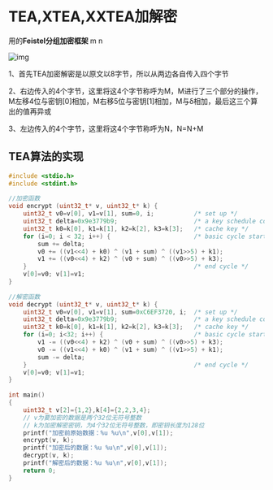 # TEA,XTEA,XXTEA加解密

用的**Feistel分组加密框架**             m                                                       n

![img](D:\桌面\CTF\CTFNotes\SDshadow\pictures\1586953-20220307130936480-855092292.png)

1、首先TEA加密解密是以原文以8字节，所以从两边各自传入四个字节

2、右边传入的4个字节，这里将这4个字节称呼为M，M进行了三个部分的操作，M左移4位与密钥[0]相加，M右移5位与密钥[1]相加，M与δ相加，最后这三个算出的值再异或

3、左边传入的4个字节，这里将这4个字节称呼为N，N=N+M

## TEA算法的实现

```cpp
#include <stdio.h>
#include <stdint.h>
 
//加密函数
void encrypt (uint32_t* v, uint32_t* k) {
    uint32_t v0=v[0], v1=v[1], sum=0, i;           /* set up */
    uint32_t delta=0x9e3779b9;                     /* a key schedule constant */
    uint32_t k0=k[0], k1=k[1], k2=k[2], k3=k[3];   /* cache key */
    for (i=0; i < 32; i++) {                       /* basic cycle start */
        sum += delta;
        v0 += ((v1<<4) + k0) ^ (v1 + sum) ^ ((v1>>5) + k1);
        v1 += ((v0<<4) + k2) ^ (v0 + sum) ^ ((v0>>5) + k3);
    }                                              /* end cycle */
    v[0]=v0; v[1]=v1;
}
 
//解密函数
void decrypt (uint32_t* v, uint32_t* k) {
    uint32_t v0=v[0], v1=v[1], sum=0xC6EF3720, i;  /* set up */
    uint32_t delta=0x9e3779b9;                     /* a key schedule constant */
    uint32_t k0=k[0], k1=k[1], k2=k[2], k3=k[3];   /* cache key */
    for (i=0; i<32; i++) {                         /* basic cycle start */
        v1 -= ((v0<<4) + k2) ^ (v0 + sum) ^ ((v0>>5) + k3);
        v0 -= ((v1<<4) + k0) ^ (v1 + sum) ^ ((v1>>5) + k1);
        sum -= delta;
    }                                              /* end cycle */
    v[0]=v0; v[1]=v1;
}
 
int main()
{
    uint32_t v[2]={1,2},k[4]={2,2,3,4};
    // v为要加密的数据是两个32位无符号整数
    // k为加密解密密钥，为4个32位无符号整数，即密钥长度为128位
    printf("加密前原始数据：%u %u\n",v[0],v[1]);
    encrypt(v, k);
    printf("加密后的数据：%u %u\n",v[0],v[1]);
    decrypt(v, k);
    printf("解密后的数据：%u %u\n",v[0],v[1]);
    return 0;
}
```

